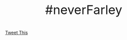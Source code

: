 <div style="height: 100%; width: 100%;">
  <p style="text-align: center;margin-top: 18%;font-size: 30pt;">#neverFarley</p>
  <p><a class="twitter-share-button" href="https://twitter.com/intent/tweet?http%3A%2F%2Fhashtagneverfarley.com" via="Mutmatt" hashtag="neverFarley">Tweet This</a></p>
</div>
